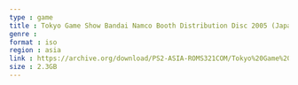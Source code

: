 ```yaml
---
type : game
title : Tokyo Game Show Bandai Namco Booth Distribution Disc 2005 (Japan)
genre : 
format : iso
region : asia
link : https://archive.org/download/PS2-ASIA-ROMS321COM/Tokyo%20Game%20Show%20Bandai%20Namco%20Booth%20Distribution%20Disc%202005%20%28Japan%29.7z
size : 2.3GB
---
```

